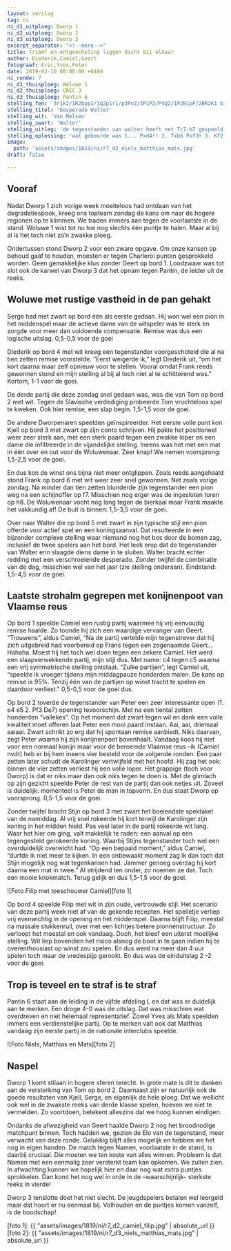 ```yaml
---
layout: verslag
tag: ni
ni_d1_uitploeg: Dworp 1
ni_d2_uitploeg: Dworp 2
ni_d3_uitploeg: Dworp 3
excerpt_separator: "<!--more-->"
title: Triomf en ontgoocheling liggen dicht bij elkaar
author: Diederik,Camiel,Geert
fotograaf: Eric,Yves,Peter
date: 2019-02-10 00:00:00 +0100
ni_ronde: 7
ni_d1_thuisploeg: Woluwe 1
ni_d2_thuisploeg: CREC 3
ni_d3_thuisploeg: Pantin 6
stelling_fen: '3r1k2/1R2bpp1/1q2p1r1/p3Pn2/3P1P2/P4Q2/1P2B1pP/2BR2K1 b - - 0 1'
stelling_titel: 'Desperado Walter'
stelling_wit: 'Van Melsen'
stelling_zwart: 'Walter'
stelling_uitleg: 'de tegenstander van walter heeft net Tc7-b7 gespeeld en hoopt een dikke vis te vangen: zwart verliest zijn dame, of niet?'
stelling_oplossing: 'wat gebeurde was 1... Pxd4!! 2. Txb6 Pxf3+ 3. Kf2 waarna het snel uit was door torenruil en promotie van de g-pion! de strafste verdediging voor wit na 1... Pxd4 moet ongetwijfeld zijn 2. Txd4 Dxd4+ 3. Le3 Lc5! 4. Tb3! Dd2!! 5. Lxc5+ Kg8 en wit kan de dreiging De1+ niet meer behoorlijk pareren!'
image:
  path: 'assets/images/1819/ni/r7_d3_niels_matthias_mats.jpg'
draft: false

---
```

## Vooraf

Nadat Dworp 1 zich vorige week moeiteloos had ontdaan van het degradatiespook, kreeg ons topteam zondag de kans om naar de hogere regionen op te klimmen. We traden immers aan tegen de voorlaatste in de stand. Woluwe 1 wist tot nu toe nog slechts één puntje te halen. Maar al bij al is het toch niet zo’n zwakke ploeg.

Ondertussen stond Dworp 2 voor een zware opgave. Om onze kansen op behoud gaaf te houden, moesten er tegen Charleroi punten gesprokkeld worden. Geen gemakkelijke klus zonder Geert op bord 1. Loodzwaar was tot slot ook de karwei van Dworp 3 dat het opnam tegen Pantin, de leider uit de reeks.<!--more-->

## Woluwe met rustige vastheid in de pan gehakt

Serge had met zwart op bord één als eerste gedaan. Hij won wel een pion in het middenspel maar de actieve dame van de witspeler was te sterk en zorgde voor meer dan voldoende compensatie. Remise was dus een logische uitslag. 0,5-0,5 voor de goei

Diederik op bord 4 met wit kreeg een tegenstander voorgeschoteld die al na tien zetten remise voorstelde. “Eerst weigerde ik,” legt Diederik uit, “om het kort daarna maar zelf opnieuw voor te stellen. Vooral omdat Frank reeds gewonnen stond en mijn stelling al bij al toch niet al te schitterend was.” Kortom, 1-1 voor de goei.

De derde partij die deze zondag snel gedaan was, was die van Tom op bord 2 met wit. Tegen de Slavische verdediging probeerde Tom vruchteloos spel te kweken. Ook hier remise, een slap begin. 1,5-1,5 voor de goei.

De andere Dworpenaren speelden geïnspireerder. Het eerste volle punt kon Kjell op bord 3 met zwart op zijn conto schrijven. Hij pakte het positioneel weer zeer sterk aan, met een sterk paard tegen een zwakke loper en een dame die infiltreerde in de vijandelijke stelling. Ineens was het met een mat in één over en out voor de Woluwenaar. Zeer knap! We nemen voorsprong: 1,5-2,5 voor de goei.

En dus kon de winst ons bijna niet meer ontglippen. Zoals reeds aangehaald stond Frank op bord 6 met wit weer zeer snel gewonnen. Net zoals vorige zondag. Na minder dan tien zetten blunderde zijn tegenstander een pion weg na een schijnoffer op f7. Misschien nog erger was de ingesloten toren op h8. De Woluwenaar vocht nog lang tegen de bierkaai maar Frank maakte het vakkundig af! De buit is binnen: 1,5-3,5 voor de goei.

Over naar Walter die op bord 5 met zwart in zijn typische stijl een pion offerde voor actief spel en een koningsaanval. Dat resulteerde in een bijzonder complexe stelling waar niemand nog het bos door de bomen zag, inclusief de twee spelers aan het bord. Het leek erop dat de tegenstander van Walter erin slaagde diens dame in te sluiten. Walter bracht echter redding met een verschroeiende desperado. Zonder twijfel de combinatie van de dag, misschien wel van het jaar (zie stelling onderaan). Eindstand: 1,5-4,5 voor de goei.

## Laatste strohalm gegrepen met konijnenpoot van Vlaamse reus

Op bord 1 speelde Camiel een rustig partij waarmee hij vrij eenvoudig remise haalde. Zo toonde hij zich een waardige vervanger van Geert. “Trouwens”, aldus Camiel, “Na de partij vertelde mijn tegenstrever dat hij zich uitgebreid had voorbereid op Frans tegen een zogenaamde Geert... Hahaha. Moest hij het toch wel doen tegen een zekere Camiel. Het werd een slaapverwekkende partij, mijn stijl dus. Met name: c4 tegen c5 waarna een vrij symmetrische stelling ontstaat. “Zulke partijen”, legt Camiel uit, “speelde ik vroeger tijdens mijn middagpauze honderden malen. De kans op remise is 95%. Tenzij één van de partijen op winst tracht te spelen en daardoor verliest." 0,5-0,5 voor de goei dus.

Op bord 2 toverde de tegenstander van Peter een zeer interessante open (1. e4 e5 2. Pf3 De7) opening tevoorschijn. Met na een tiental zetten honderden “vallekes”. Op het moment dat zwart tegen wil en dank een volle kwaliteit moet offeren laat Peter een mooi paard instaan. Aai, aai, driemaal aaiaai. Zwart schrikt zo erg dat hij spontaan remise aanbiedt. Niks daarvan, zegt Peter waarna hij zijn konijnenpoot bovenhaalt. Vandaag koos hij niet voor een normaal konijn maar voor de beroemde Vlaamse reus –ik (Camiel nvdr) heb er bij hem ineens vier besteld voor de volgende ronden. Een paar zetten later schudt de Karolinger vertwijfeld met het hoofd. Hij zag het ook: binnen de vier zetten verliest hij een volle loper. Het grappige (toch voor Dworp) is dat er niks maar dan ook niks tegen te doen is. Met de glimlach op zijn gezicht speelde Peter de rest van de partij dan ook netjes uit. Zoveel is duidelijk: momenteel is Peter de man in topvorm. En dus staat Dworp op voorsprong. 0,5-1,5 voor de goei.

Zonder twijfel bracht Stijn op bord 3 met zwart het boeiendste spektakel van de namiddag. Al vrij snel rokeerde hij kort terwijl de Karolinger zijn koning in het midden hield. Pas veel later in de partij rokeerde wit lang. Waar het hier om ging, valt makkelijk te raden: een aanval op een tegengesteld gerokeerde koning. Waarbij Stijns tegenstander toch wel een overduidelijk overwicht had. “Op een bepaald moment,” aldus Camiel, “durfde ik niet meer te kijken. In een onbewaakt moment zag ik dan toch dat Stijn mogelijk nog wat tegenkansen had. Jammer genoeg overzag hij kort daarna een mat in twee.” Al strijdend ten onder, zo noemen ze dat. Toch een mooie knokmatch. Terug gelijk en dus 1,5-1,5 voor de goei.

![Foto Filip met toeschouwer Camiel][foto 1]

Op bord 4 speelde Filip met wit in zijn oude, vertrouwde stijl. Het scenario van deze partij week niet af van de gekende recepten. Het spelletje verliep vrij evenwichtig in de opening en het middenspel. Daarna blijft Filip, meestal na massale stukkenruil, over met een lichtjes betere pionnenstructuur. Zo verloopt het meestal en ook vandaag. Doch, het bleef een uiterst moeilijke stelling. Wit liep bovendien het risico alsnog de boot in te gaan indien hij te overenthousiast op winst zou spelen. En dus werd na meer dan 4 uur spelen toch maar de vredespijp gerookt. En dus was de einduitslag 2 -2 voor de goei.

## Trop is teveel en te straf is te straf

Pantin 6 staat aan de leiding in de vijfde afdeling L en dat was er duidelijk aan te merken. Een droge 4-0 was de uitslag. Dat was misschien wat overdreven en niet helemaal representatief. Zowel Yves als Mats speelden immers een verdienstelijke partij. Op te merken valt ook dat Matthias vandaag zijn eerste partij in de nationale interclubs speelde.

![Foto Niels, Matthias en Mats][foto 2]

## Naspel

Dworp 1 komt stilaan in hogere sferen terecht. In grote mate is dit te danken aan de versterking van Tom op bord 2. Daarnaast zijn er natuurlijk ook de goede resultaten van Kjell, Serge, en eigenlijk de hele ploeg. Dat we wellicht ook wel in de zwakste reeks van derde klasse spelen, hoeven we niet te vermelden. Zo voortdoen, betekent alleszins dat we hoog kunnen eindigen.

Ondanks de afwezigheid van Geert haalde Dworp 2 nog het broodnodige matchpunt binnen. Toch hadden we, gezien de Elo van de tegenstand, meer verwacht van deze ronde. Gelukkig blijft alles mogelijk en hebben we het nog in eigen handen. De match tegen Namen, voorlaatste in de stand, is daarbij cruciaal. Die moeten we ten koste van alles winnen. Probleem is dat Namen met een eenmalig zeer versterkt team kan opkomen. We zullen zien. In afwachting kunnen we hopelijk hier en daar nog wat extra puntjes sprokkelen. Dan komt het nog wel in orde in de –waarschijnlijk- sterkste reeks in vierde!

Dworp 3 tenslotte doet het niet slecht. De jeugdspelers betalen wel leergeld maar dat hoort er nu eenmaal bij. Volhouden en de puntjes komen vanzelf, is de boodschap!

[foto 1]: {{ "assets/images/1819/ni/r7_d2_camiel_filip.jpg" | absolute_url }}
[foto 2]: {{ "assets/images/1819/ni/r7_d3_niels_matthias_mats.jpg" | absolute_url }}
